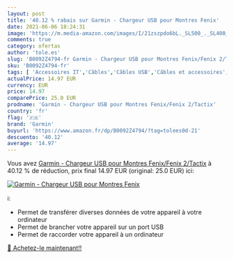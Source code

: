 ```yaml
---
layout: post
title: '40.12 % rabais sur Garmin - Chargeur USB pour Montres Fenix'
date: 2021-06-06 18:24:31
image: 'https://m.media-amazon.com/images/I/21zszpdo6bL._SL500_._SL400_.jpg'
comments: true
category: ofertas
author: 'tole.es'
slug: 'B0092Z4794-fr Garmin - Chargeur USB pour Montres Fenix/Fenix 2/Tactix'
sku: 'B0092Z4794-fr'
tags: [ 'Accessoires IT','Câbles','Câbles USB','Câbles et accessoires','Informatique','garmin', ]
actualPrice: 14.97 EUR
currency: EUR
price: 14.97
comparePrice: 25.0 EUR
prodname: 'Garmin - Chargeur USB pour Montres Fenix/Fenix 2/Tactix'
country: 'fr'
flag: '🇫🇷'
brand: 'Garmin'
buyurl: 'https://www.amazon.fr/dp/B0092Z4794/?tag=tolees0d-21'
descuento: '40.12'
average: '14.97'
---
```


Vous avez [Garmin - Chargeur USB pour Montres Fenix/Fenix 2/Tactix](https://www.amazon.fr/dp/B0092Z4794/?tag=tolees0d-21)  à  40.12 % de réduction, prix final  14.97 EUR (original: 25.0 EUR) ici:

[![Garmin - Chargeur USB pour Montres Fenix](https://m.media-amazon.com/images/I/21zszpdo6bL._SL500_._SL400_.jpg)](https://www.amazon.fr/dp/B0092Z4794/?tag=tolees0d-21)

ℹ️:

- Permet de transférer diverses données de votre appareil à votre ordinateur
- Permet de brancher votre appareil sur un port USB
- Permet de raccorder votre appareil à un ordinateur

[🛒 Achetez-le maintenant!!](https://www.amazon.fr/dp/B0092Z4794/?tag=tolees0d-21)
